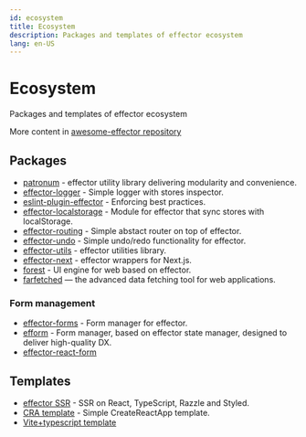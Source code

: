 ```yaml
---
id: ecosystem
title: Ecosystem
description: Packages and templates of effector ecosystem
lang: en-US
---
```


# Ecosystem

Packages and templates of effector ecosystem

More content in [awesome-effector repository](https://github.com/effector/awesome)

## Packages

- [patronum](https://github.com/effector/patronum) - effector utility library delivering modularity and convenience.
- [effector-logger](https://github.com/effector/logger) - Simple logger with stores inspector.
- [eslint-plugin-effector](https://eslint.effector.dev) - Enforcing best practices.
- [effector-localstorage](https://github.com/lessmess-dev/effector-localstorage) - Module for effector that sync stores with localStorage.
- [effector-routing](https://github.com/Kelin2025/effector-routing) - Simple abstact router on top of effector.
- [effector-undo](https://github.com/tanyaisinmybed/effector-undo) - Simple undo/redo functionality for effector.
- [effector-utils](https://github.com/Kelin2025/effector-utils) - effector utilities library.
- [effector-next](https://github.com/weyheyhey/effector-next) - effector wrappers for Next.js.
- [forest](https://github.com/effector/effector/tree/master/packages/forest) - UI engine for web based on effector.
- [farfetched](https://farfetched.pages.dev) — the advanced data fetching tool for web applications.

### Form management

- [effector-forms](https://github.com/aanation/effector-forms) - Form manager for effector.
- [efform](https://github.com/tehSLy/efform) - Form manager, based on effector state manager, designed to deliver high-quality DX.
- [effector-react-form](https://github.com/GTOsss/effector-react-form)

## Templates

- [effector SSR](https://github.com/effector/razzle-template) - SSR on React, TypeScript, Razzle and Styled.
- [CRA template](https://github.com/effector/cra-template) - Simple CreateReactApp template.
- [Vite+typescript template](https://github.com/mmnkuh/effector-vite-template)

